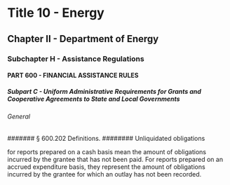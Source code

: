 
# Title 10 - Energy
## Chapter II - Department of Energy
### Subchapter H - Assistance Regulations
#### PART 600 - FINANCIAL ASSISTANCE RULES
##### Subpart C - Uniform Administrative Requirements for Grants and Cooperative Agreements to State and Local Governments
###### General
####### § 600.202 Definitions.
######## Unliquidated obligations

for reports prepared on a cash basis mean the amount of obligations incurred by the grantee that has not been paid. For reports prepared on an accrued expenditure basis, they represent the amount of obligations incurred by the grantee for which an outlay has not been recorded.
